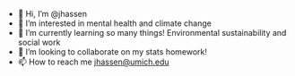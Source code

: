 - 👋 Hi, I’m @jhassen
- 👀 I’m interested in mental health and climate change
- 🌱 I’m currently learning so many things! Environmental sustainability and social work
- 💞️ I’m looking to collaborate on my stats homework!
- 📫 How to reach me jhassen@umich.edu

<!---
jhassen/jhassen is a ✨ special ✨ repository because its `README.md` (this file) appears on your GitHub profile.
You can click the Preview link to take a look at your changes.
--->
